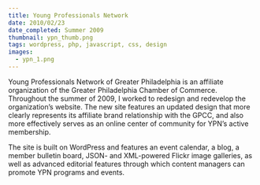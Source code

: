 ```yaml
---
title: Young Professionals Network
date: 2010/02/23
date_completed: Summer 2009
thumbnail: ypn_thumb.png
tags: wordpress, php, javascript, css, design
images:
  - ypn_1.png
---
```


Young Professionals Network of Greater Philadelphia is an affiliate organization of the Greater Philadelphia Chamber of Commerce. Throughout the summer of 2009, I worked to redesign and redevelop the organization’s website. The new site features an updated design that more clearly represents its affiliate brand relationship with the GPCC, and also more effectively serves as an online center of community for YPN’s active membership.

The site is built on WordPress and features an event calendar, a blog, a member bulletin board, JSON- and XML-powered Flickr image galleries, as well as advanced editorial features through which content managers can promote YPN programs and events.
